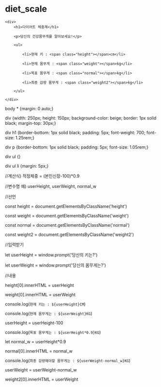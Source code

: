 # diet_scale

    <div>
        <h1>다이어트 체중계</h1>
        
        <p>당신의 건강몸무게를 알아보세요!</p>
        
        <ul>
        
            <li>현재 키 : <span class="height"></span>cm</li>
            
            <li>현재 몸무게 : <span class="weight"></span>kg</li>
            
            <li>목표 몸무게 : <span class="normal"></span>kg</li>
            
            <li>최종 감량 몸무게 : <span class="weight2"></span>kg</li>
            
        </ul>
        
    </div>
    
body * {margin: 0 auto;}

div {width: 250px; height: 150px; background-color: beige; border: 1px solid black; margin-top: 30px;}

div h1 {border-bottom: 1px solid black; padding: 5px; font-weight: 700; font-size: 1.25rem;}

div p {border-bottom: 1px solid black; padding: 5px; font-size: 1.05rem;}

div ul {}

div ul li {margin: 5px;}

//계산식) 적정체중 = (본인신장-100)*0.9

//변수명 예) userHeight, userWeight, normal_w

//선언

const height = document.getElementsByClassName('height')

const weight = document.getElementsByClassName('weight')

const normal = document.getElementsByClassName('normal')

const weight2 = document.getElementsByClassName('weight2')


//입력받기

let userHeight = window.prompt('당신의 키는?')

let userWeight = window.prompt('당신의 몸무게는?')


//내용

height[0].innerHTML = userHeight

weight[0].innerHTML = userWeight

console.log(`현재 키는 : ${userHeight}CM`)

console.log(`현재 몸무게는 : ${userWeight}KG`)

userHeight = userHeight-100

console.log(`목표 몸무게는 : ${userHeight*0.9}KG`)

let normal_w = userHeight*0.9

normal[0].innerHTML = normal_w

console.log(`최종 감량해야할 몸무게는 : ${userWeight-normal_w}KG`)

userWeight = userWeight-normal_w

weight2[0].innerHTML = userWeight

